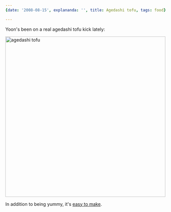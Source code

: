 ```yaml
---
{date: '2008-08-15', explananda: '', title: Agedashi tofu, tags: food}

---
```

Yoon's been on a real agedashi tofu kick lately:

<img src="/media/explananda/IMG_3285.jpg" alt="agedashi tofu" width="500px"/>

In addition to being yummy, it's <a href="http://en.wikibooks.org/wiki/Cookbook:Agedashi_tofu">easy to make</a>.
